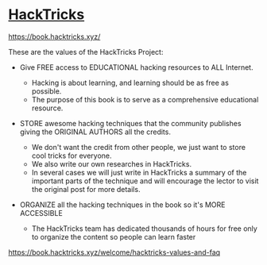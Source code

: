 # [HackTricks](https://book.hacktricks.xyz/)
https://book.hacktricks.xyz/

These are the values of the HackTricks Project:

- Give FREE access to EDUCATIONAL hacking resources to ALL Internet.
  - Hacking is about learning, and learning should be as free as possible.
  - The purpose of this book is to serve as a comprehensive educational resource.
- STORE awesome hacking techniques that the community publishes giving the ORIGINAL AUTHORS all the credits.
  - We don't want the credit from other people, we just want to store cool tricks for everyone.
  - We also write our own researches in HackTricks.
  - In several cases we will just write in HackTricks a summary of the important parts of the technique and will encourage the lector to visit the original post for more details.

- ORGANIZE all the hacking techniques in the book so it's MORE ACCESSIBLE
  - The HackTricks team has dedicated thousands of hours for free only to organize the content so people can learn faster

https://book.hacktricks.xyz/welcome/hacktricks-values-and-faq